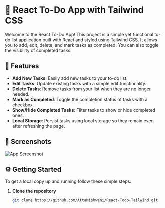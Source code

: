 # 🚀 React To-Do App with Tailwind CSS

Welcome to the React To-Do App! This project is a simple yet functional to-do list application built with React and styled using Tailwind CSS. It allows you to add, edit, delete, and mark tasks as completed. You can also toggle the visibility of completed tasks.

## 🎯 Features

- **Add New Tasks**: Easily add new tasks to your to-do list.
- **Edit Tasks**: Update existing tasks with a simple edit functionality.
- **Delete Tasks**: Remove tasks from your list when they are no longer needed.
- **Mark as Completed**: Toggle the completion status of tasks with a checkbox.
- **Show/Hide Completed Tasks**: Filter tasks to show or hide completed ones.
- **Local Storage**: Persist tasks using local storage so they remain even after refreshing the page.

## 📸 Screenshots

![App Screenshot](https://via.placeholder.com/800x400?text=To-Do+App+Screenshot)

## ⚙️ Getting Started

To get a local copy up and running follow these simple steps:

1. **Clone the repository**
   ```bash
   git clone https://github.com/AttaMishwani/React-Todo-Tailwind.git
   ```

